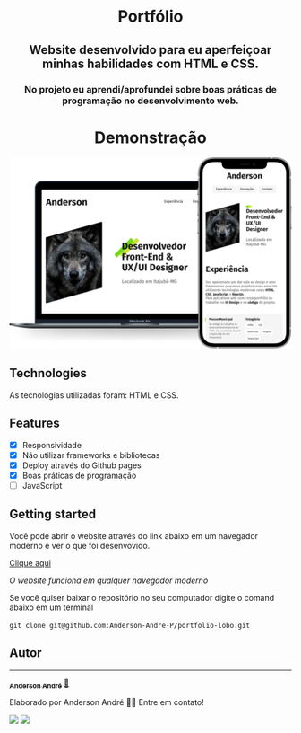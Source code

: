 <h1 align="center">
  Portfólio
</h1>

<h2 align="center">
   Website desenvolvido para eu aperfeiçoar minhas habilidades com HTML e CSS.
</h2>

<h3 align="center">
    No projeto eu aprendi/aprofundei sobre boas práticas de programação no desenvolvimento web.
</h3>

<h1 align="center">Demonstração</h1>

![Demonstração do site](/Demo.png)

## Technologies

As tecnologias utilizadas foram: HTML e CSS.

## Features

- [x] Responsividade
- [x] Não utilizar frameworks e bibliotecas
- [x] Deploy através do Github pages
- [x] Boas práticas de programação
- [ ] JavaScript

## Getting started

Você pode abrir o website através do link abaixo em um navegador moderno e ver o que foi desenvovido.

<a href="https://anderson-andre-p.github.io/portfolio-lobo/" target="" alt="Website">Clique aqui</a>

<!-- `https://anderson-andre-p.github.io/christmas-website/` -->

_O website funciona em qualquer navegador moderno_

Se você quiser baixar o repositório no seu computador digite o comand abaixo em um terminal

`git clone git@github.com:Anderson-Andre-P/portfolio-lobo.git`

## Autor

---

<a href="https://www.linkedin.com/in/anderson-andre-pereira/">
 <!-- <img style="border-radius: 50%;" src="" width="100px;" alt=""/> -->
 <!-- <br /> -->
 <sub><b>Anderson André</b></sub></a> <a href="https://www.linkedin.com/in/anderson-andre-pereira/" title="LinkedIn">🚀</a>

Elaborado por Anderson André 👋🏽 Entre em contato!

 <div> 
  <a href = "mailto:andreandersoncaue.e@gmail.com"><img src="https://img.shields.io/badge/-Gmail-%23333?style=for-the-badge&logo=gmail&logoColor=white" target="_blank"></a>
  <a href="https://www.linkedin.com/in/anderson-andre-pereira/" target="_blank"><img src="https://img.shields.io/badge/-LinkedIn-%230077B5?style=for-the-badge&logo=linkedin&logoColor=white" target="_blank"></a> 
</div>
